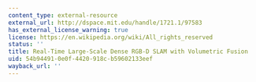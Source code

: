 ```yaml
---
content_type: external-resource
external_url: http://dspace.mit.edu/handle/1721.1/97583
has_external_license_warning: true
license: https://en.wikipedia.org/wiki/All_rights_reserved
status: ''
title: Real-Time Large-Scale Dense RGB-D SLAM with Volumetric Fusion
uid: 54b94491-0e0f-4420-918c-b59602133eef
wayback_url: ''
---
```

